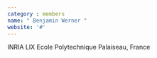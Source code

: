 ```yaml
---
category : members
name: " Benjamin Werner " 
website: '#'
---
```

INRIA
LIX
Ecole Polytechnique
Palaiseau, France


